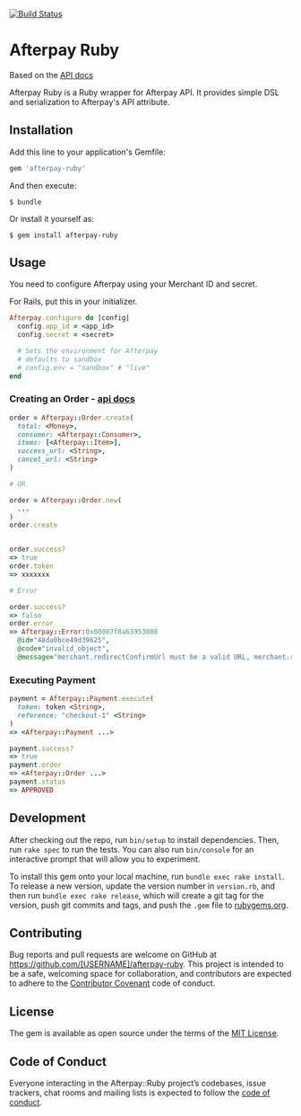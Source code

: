 [![Build Status](https://travis-ci.org/bluethumbart/afterpay-ruby.svg?branch=master)](https://travis-ci.org/bluethumbart/afterpay-ruby)

# Afterpay Ruby

Based on the [API docs](https://docs.afterpay.com/au-online-api-v1.html)

Afterpay Ruby is a Ruby wrapper for Afterpay API. It provides simple DSL and serialization to Afterpay's API attribute.

## Installation

Add this line to your application's Gemfile:

```ruby
gem 'afterpay-ruby'
```

And then execute:

    $ bundle

Or install it yourself as:

    $ gem install afterpay-ruby

## Usage

You need to configure Afterpay using your Merchant ID and secret.

For Rails, put this in your initializer.

```ruby
Afterpay.configure do |config|
  config.app_id = <app_id>
  config.secret = <secret>

  # Sets the environment for Afterpay
  # defaults to sandbox
  # config.env = "sandbox" # "live"
end
```

### Creating an Order - [api docs](https://docs.afterpay.com/au-online-api-v1.html#create-order)

```ruby
order = Afterpay::Order.create(
  total: <Money>,
  consumer: <Afterpay::Consumer>,
  items: [<Afterpay::Item>],
  success_url: <String>,
  cancel_url: <String>
)

# OR

order = Afterpay::Order.new(
  ...
)
order.create


order.success?
=> true
order.token
=> xxxxxxx

# Error

order.success?
=> false
order.error
=> Afterpay::Error:0x00007f8a63953888
  @id="48da0bce49d39625",
  @code="invalid_object",
  @message="merchant.redirectConfirmUrl must be a valid URL, merchant.redirectConfirmUrl may not be empty" >
```

### Executing Payment

```ruby
payment = Afterpay::Payment.execute(
  token: token <String>,
  reference: "checkout-1" <String>
)
=> <Afterpay::Payment ...>

payment.success?
=> true
payment.order
=> <Afterpay::Order ...>
payment.status
=> APPROVED
```

## Development

After checking out the repo, run `bin/setup` to install dependencies. Then, run `rake spec` to run the tests. You can also run `bin/console` for an interactive prompt that will allow you to experiment.

To install this gem onto your local machine, run `bundle exec rake install`. To release a new version, update the version number in `version.rb`, and then run `bundle exec rake release`, which will create a git tag for the version, push git commits and tags, and push the `.gem` file to [rubygems.org](https://rubygems.org).

## Contributing

Bug reports and pull requests are welcome on GitHub at https://github.com/[USERNAME]/afterpay-ruby. This project is intended to be a safe, welcoming space for collaboration, and contributors are expected to adhere to the [Contributor Covenant](http://contributor-covenant.org) code of conduct.

## License

The gem is available as open source under the terms of the [MIT License](https://opensource.org/licenses/MIT).

## Code of Conduct

Everyone interacting in the Afterpay::Ruby project’s codebases, issue trackers, chat rooms and mailing lists is expected to follow the [code of conduct](https://github.com/[USERNAME]/afterpay-ruby/blob/master/CODE_OF_CONDUCT.md).
